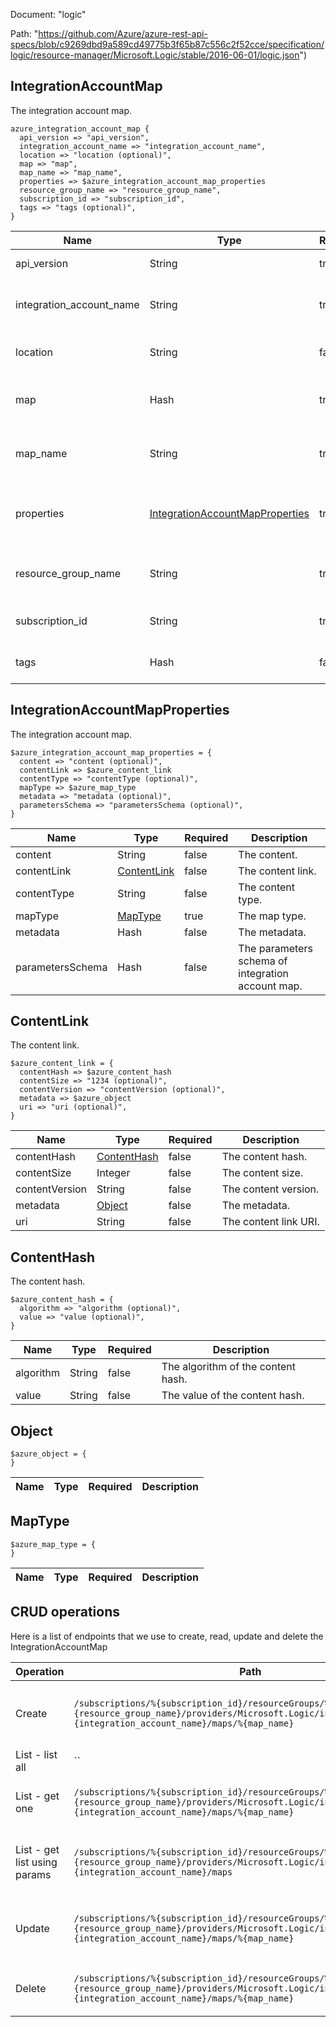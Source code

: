 Document: "logic"


Path: "https://github.com/Azure/azure-rest-api-specs/blob/c9269dbd9a589cd49775b3f65b87c556c2f52cce/specification/logic/resource-manager/Microsoft.Logic/stable/2016-06-01/logic.json")

## IntegrationAccountMap

The integration account map.

```puppet
azure_integration_account_map {
  api_version => "api_version",
  integration_account_name => "integration_account_name",
  location => "location (optional)",
  map => "map",
  map_name => "map_name",
  properties => $azure_integration_account_map_properties
  resource_group_name => "resource_group_name",
  subscription_id => "subscription_id",
  tags => "tags (optional)",
}
```

| Name        | Type           | Required       | Description       |
| ------------- | ------------- | ------------- | ------------- |
|api_version | String | true | The API version. |
|integration_account_name | String | true | The integration account name. |
|location | String | false | The resource location. |
|map | Hash | true | The integration account map. |
|map_name | String | true | The integration account map name. |
|properties | [IntegrationAccountMapProperties](#integrationaccountmapproperties) | true | The integration account map properties. |
|resource_group_name | String | true | The resource group name. |
|subscription_id | String | true | The subscription id. |
|tags | Hash | false | The resource tags. |
        
## IntegrationAccountMapProperties

The integration account map.

```puppet
$azure_integration_account_map_properties = {
  content => "content (optional)",
  contentLink => $azure_content_link
  contentType => "contentType (optional)",
  mapType => $azure_map_type
  metadata => "metadata (optional)",
  parametersSchema => "parametersSchema (optional)",
}
```

| Name        | Type           | Required       | Description       |
| ------------- | ------------- | ------------- | ------------- |
|content | String | false | The content. |
|contentLink | [ContentLink](#contentlink) | false | The content link. |
|contentType | String | false | The content type. |
|mapType | [MapType](#maptype) | true | The map type. |
|metadata | Hash | false | The metadata. |
|parametersSchema | Hash | false | The parameters schema of integration account map. |
        
## ContentLink

The content link.

```puppet
$azure_content_link = {
  contentHash => $azure_content_hash
  contentSize => "1234 (optional)",
  contentVersion => "contentVersion (optional)",
  metadata => $azure_object
  uri => "uri (optional)",
}
```

| Name        | Type           | Required       | Description       |
| ------------- | ------------- | ------------- | ------------- |
|contentHash | [ContentHash](#contenthash) | false | The content hash. |
|contentSize | Integer | false | The content size. |
|contentVersion | String | false | The content version. |
|metadata | [Object](#object) | false | The metadata. |
|uri | String | false | The content link URI. |
        
## ContentHash

The content hash.

```puppet
$azure_content_hash = {
  algorithm => "algorithm (optional)",
  value => "value (optional)",
}
```

| Name        | Type           | Required       | Description       |
| ------------- | ------------- | ------------- | ------------- |
|algorithm | String | false | The algorithm of the content hash. |
|value | String | false | The value of the content hash. |
        
## Object



```puppet
$azure_object = {
}
```

| Name        | Type           | Required       | Description       |
| ------------- | ------------- | ------------- | ------------- |
        
## MapType



```puppet
$azure_map_type = {
}
```

| Name        | Type           | Required       | Description       |
| ------------- | ------------- | ------------- | ------------- |



## CRUD operations

Here is a list of endpoints that we use to create, read, update and delete the IntegrationAccountMap

| Operation | Path | Verb | Description | OperationID |
| ------------- | ------------- | ------------- | ------------- | ------------- |
|Create|`/subscriptions/%{subscription_id}/resourceGroups/%{resource_group_name}/providers/Microsoft.Logic/integrationAccounts/%{integration_account_name}/maps/%{map_name}`|Put|Creates or updates an integration account map.|Maps_CreateOrUpdate|
|List - list all|``||||
|List - get one|`/subscriptions/%{subscription_id}/resourceGroups/%{resource_group_name}/providers/Microsoft.Logic/integrationAccounts/%{integration_account_name}/maps/%{map_name}`|Get|Gets an integration account map.|Maps_Get|
|List - get list using params|`/subscriptions/%{subscription_id}/resourceGroups/%{resource_group_name}/providers/Microsoft.Logic/integrationAccounts/%{integration_account_name}/maps`|Get|Gets a list of integration account maps.|Maps_ListByIntegrationAccounts|
|Update|`/subscriptions/%{subscription_id}/resourceGroups/%{resource_group_name}/providers/Microsoft.Logic/integrationAccounts/%{integration_account_name}/maps/%{map_name}`|Put|Creates or updates an integration account map.|Maps_CreateOrUpdate|
|Delete|`/subscriptions/%{subscription_id}/resourceGroups/%{resource_group_name}/providers/Microsoft.Logic/integrationAccounts/%{integration_account_name}/maps/%{map_name}`|Delete|Deletes an integration account map.|Maps_Delete|
